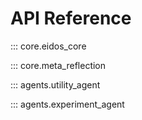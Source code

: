 # API Reference

::: core.eidos_core

::: core.meta_reflection

::: agents.utility_agent

::: agents.experiment_agent
